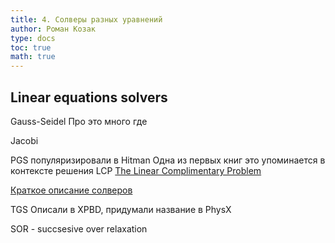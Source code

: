 ```yaml
---
title: 4. Солверы разных уравнений
author: Роман Козак
type: docs
toc: true
math: true
---
```


## Linear equations solvers

Gauss-Seidel 
Про это много где

Jacobi

PGS популяризировали в Hitman
Одна из первых книг это упоминается в контексте решения LCP
[The Linear Complimentary Problem](http://www.maths.lse.ac.uk/Personal/stengel/CottlePangStone2008.pdf)

[Краткое описание солверов](https://box2d.org/posts/2024/02/solver2d/)

TGS  Описали в XPBD, придумали название в PhysX

SOR - succsesive over relaxation